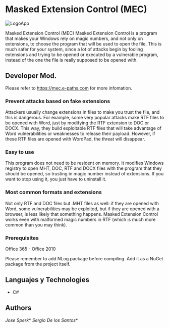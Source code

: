# Masked Extension Control (MEC)

<img src="https://www.elevenpaths.com/wp-content/uploads/2014/03/11paths_logo.png?v=3&s=200" title="LogoApp" alt="LogoApp">

Masked Extension Control (MEC) Masked Extension Control is a program that makes your Windows rely on magic numbers, and not only on extensions, to choose the program that will be used to open the file. This is much safer for your system, since a lot of attacks begin by fooling extensions and trying to be opened or executed by a vulnerable program, instead of the one the file is really supposed to be opened with.

## Developer Mod.

Please refer to https://mec.e-paths.com for more infomation.

### Prevent attacks based on fake extensions
Attackers usually change extensions in files to make you trust the file, and this is dangerous. For example, some very popular attacks make RTF files to be opened with Word, just by modifying the RTF extension to DOC or DOCX. This way, they build exploitable RTF files that will take advantage of Word vulnerabilities or weaknesses to release their payload. However, if these RTF files are opened with WordPad, the threat will disappear.

### Easy to use
This program does not need to be resident on memory. It modifies Windows registry to open MHT, DOC, RTF and DOCX files with the program that they should be opened, so trusting in magic number instead of extensions. If you want to stop using it, you just have to uninstall it.

### Most common formats and extensions
Not only RTF and DOC files but .MHT files as well: if they are opened with Word, some vulnerabilities may be exploited, but if they are opened with a browser, is less likely that something happens. Masked Extension Control works even with malformed magic numbers in RTF (which is much more common than you may think).

### Prerequisites

Office 365 - Office 2010

Please remember to add NLog package before compiling. Add it as a NuGet package from the project itself.

## Languajes y Technologies

* C#

## Authors

 *Jose Sperk** 
 *Sergio De los Santos** 
